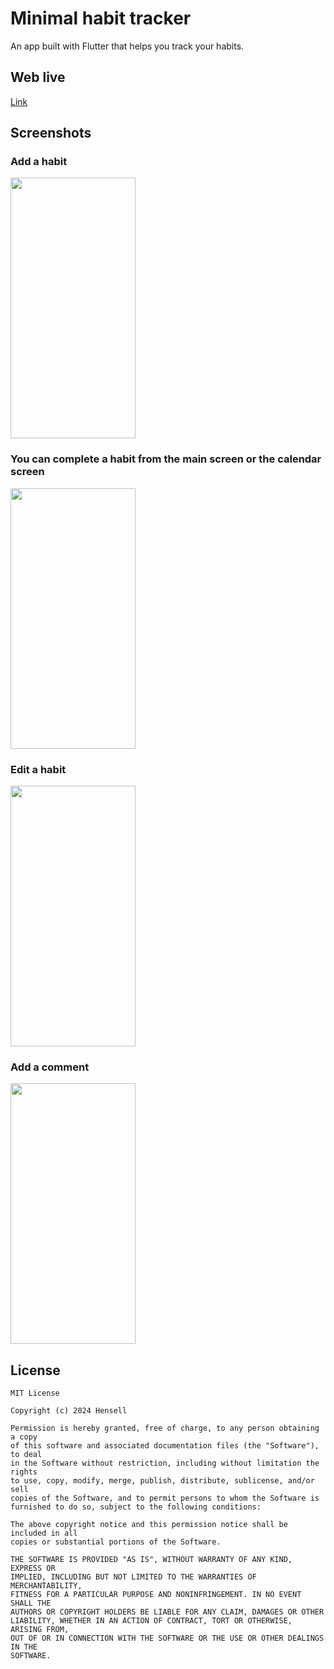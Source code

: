 # Minimal habit tracker

An app built with Flutter that helps you track your habits.

## Web live
[Link](https://github.com/Hensell/minimal_habit_tracker?tab=readme-ov-file)

## Screenshots

### Add a habit
<img src="screenshots/1.gif" width="200" height="417" />

### You can complete a habit from the main screen or the calendar screen
<img src="screenshots/2.gif" width="200" height="417" />

### Edit a habit
<img src="screenshots/4.gif" width="200" height="417" />

### Add a comment
<img src="screenshots/3.gif" width="200" height="417" />


## License

```
MIT License

Copyright (c) 2024 Hensell

Permission is hereby granted, free of charge, to any person obtaining a copy
of this software and associated documentation files (the "Software"), to deal
in the Software without restriction, including without limitation the rights
to use, copy, modify, merge, publish, distribute, sublicense, and/or sell
copies of the Software, and to permit persons to whom the Software is
furnished to do so, subject to the following conditions:

The above copyright notice and this permission notice shall be included in all
copies or substantial portions of the Software.

THE SOFTWARE IS PROVIDED "AS IS", WITHOUT WARRANTY OF ANY KIND, EXPRESS OR
IMPLIED, INCLUDING BUT NOT LIMITED TO THE WARRANTIES OF MERCHANTABILITY,
FITNESS FOR A PARTICULAR PURPOSE AND NONINFRINGEMENT. IN NO EVENT SHALL THE
AUTHORS OR COPYRIGHT HOLDERS BE LIABLE FOR ANY CLAIM, DAMAGES OR OTHER
LIABILITY, WHETHER IN AN ACTION OF CONTRACT, TORT OR OTHERWISE, ARISING FROM,
OUT OF OR IN CONNECTION WITH THE SOFTWARE OR THE USE OR OTHER DEALINGS IN THE
SOFTWARE.
```
